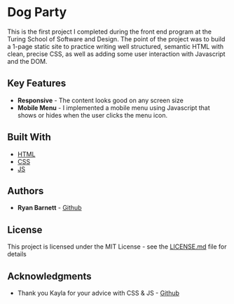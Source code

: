 # Dog Party

This is the first project I completed during the front end program at the Turing School of Software and Design. The point of the project was to build a 1-page static site to practice writing well structured, semantic HTML with clean, precise CSS, as well as adding some user interaction with Javascript and the DOM.

## Key Features

* **Responsive** - The content looks good on any screen size
* **Mobile Menu** - I implemented a mobile menu using Javascript that shows or hides when the user clicks the menu icon.

## Built With

* [HTML](https://developer.mozilla.org/en-US/docs/Web/Guide/HTML/HTML5)
* [CSS](https://developer.mozilla.org/en-US/docs/Web/CSS)
* [JS](https://developer.mozilla.org/en-US/docs/Web/JavaScript)

## Authors

* **Ryan Barnett** - [Github](http://github.com/RyanDBarnett)

## License

This project is licensed under the MIT License - see the [LICENSE.md](LICENSE.md) file for details

## Acknowledgments

* Thank you Kayla for your advice with CSS & JS - [Github](https://github.com/KaylaLawson)